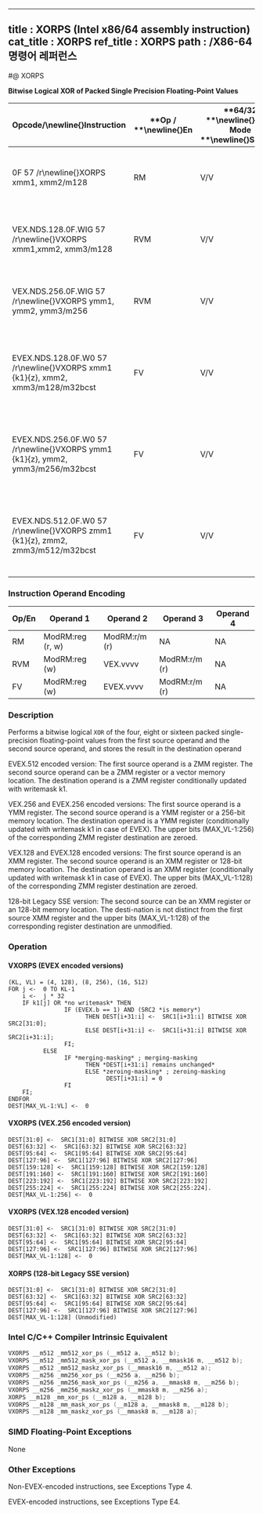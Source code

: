 ----------------------------
title : XORPS (Intel x86/64 assembly instruction)
cat_title : XORPS
ref_title : XORPS
path : /X86-64 명령어 레퍼런스
----------------------------
#@ XORPS

**Bitwise Logical XOR of Packed Single Precision Floating-Point Values**

|**Opcode/**\newline{}**Instruction**|**Op / **\newline{}**En**|**64/32 **\newline{}**bit Mode **\newline{}**Support**|**CPUID **\newline{}**Feature **\newline{}**Flag**|**Description**|
|------------------------------------|-------------------------|------------------------------------------------------|--------------------------------------------------|---------------|
|0F 57 /r\newline{}XORPS xmm1, xmm2/m128|RM|V/V|SSE|Return the bitwise logical XOR of packed single-precision floating-point values in xmm1 and xmm2/mem.|
|VEX.NDS.128.0F.WIG 57 /r\newline{}VXORPS xmm1,xmm2, xmm3/m128|RVM|V/V|AVX|Return the bitwise logical XOR of packed single-precision floating-point values in xmm2 and xmm3/mem.|
|VEX.NDS.256.0F.WIG 57 /r\newline{}VXORPS ymm1, ymm2, ymm3/m256|RVM|V/V|AVX|Return the bitwise logical XOR of packed single-precision floating-point values in ymm2 and ymm3/mem.|
|EVEX.NDS.128.0F.W0 57 /r\newline{}VXORPS xmm1 {k1}{z}, xmm2, xmm3/m128/m32bcst|FV|V/V|AVX512VL\newline{}AVX512DQ|Return the bitwise logical XOR of packed single-precision floating-point values in xmm2 and xmm3/m128/m32bcst subject to writemask k1.|
|EVEX.NDS.256.0F.W0 57 /r\newline{}VXORPS ymm1 {k1}{z}, ymm2, ymm3/m256/m32bcst|FV|V/V|AVX512VL\newline{}AVX512DQ|Return the bitwise logical XOR of packed single-precision floating-point values in ymm2 and ymm3/m256/m32bcst subject to writemask k1.|
|EVEX.NDS.512.0F.W0 57 /r\newline{}VXORPS zmm1 {k1}{z}, zmm2, zmm3/m512/m32bcst|FV|V/V|AVX512DQ|Return the bitwise logical XOR of packed single-precision floating-point values in zmm2 and zmm3/m512/m32bcst subject to writemask k1.|
### Instruction Operand Encoding


|Op/En|Operand 1|Operand 2|Operand 3|Operand 4|
|-----|---------|---------|---------|---------|
|RM|ModRM:reg (r, w)|ModRM:r/m (r)|NA|NA|
|RVM|ModRM:reg (w)|VEX.vvvv|ModRM:r/m (r)|NA|
|FV|ModRM:reg (w)|EVEX.vvvv|ModRM:r/m (r)|NA|
### Description


Performs a bitwise logical `XOR` of the four, eight or sixteen packed single-precision floating-point values from the first source operand and the second source operand, and stores the result in the destination operand

EVEX.512 encoded version: The first source operand is a ZMM register. The second source operand can be a ZMM register or a vector memory location. The destination operand is a ZMM register conditionally updated with writemask k1.

VEX.256 and EVEX.256 encoded versions: The first source operand is a YMM register. The second source operand is a YMM register or a 256-bit memory location. The destination operand is a YMM register (conditionally updated with writemask k1 in case of EVEX). The upper bits (MAX_VL-1:256) of the corresponding ZMM register destination are zeroed.

VEX.128 and EVEX.128 encoded versions: The first source operand is an XMM register. The second source operand is an XMM register or 128-bit memory location. The destination operand is an XMM register (conditionally updated with writemask k1 in case of EVEX). The upper bits (MAX_VL-1:128) of the corresponding ZMM register destination are zeroed.

128-bit Legacy SSE version: The second source can be an XMM register or an 128-bit memory location. The desti-nation is not distinct from the first source XMM register and the upper bits (MAX_VL-1:128) of the corresponding register destination are unmodified.


### Operation
#### VXORPS (EVEX encoded versions)
```info-verb
(KL, VL) = (4, 128), (8, 256), (16, 512)
FOR j <-  0 TO KL-1
    i <-  j * 32
    IF k1[j] OR *no writemask* THEN
                IF (EVEX.b == 1) AND (SRC2 *is memory*)
                      THEN DEST[i+31:i] <-  SRC1[i+31:i] BITWISE XOR SRC2[31:0];
                      ELSE DEST[i+31:i] <-  SRC1[i+31:i] BITWISE XOR SRC2[i+31:i];
                FI;
          ELSE 
                IF *merging-masking* ; merging-masking
                      THEN *DEST[i+31:i] remains unchanged*
                      ELSE *zeroing-masking* ; zeroing-masking
                            DEST[i+31:i] = 0
                FI
    FI;
ENDFOR
DEST[MAX_VL-1:VL] <-  0
```
#### VXORPS (VEX.256 encoded version)
```info-verb
DEST[31:0] <-  SRC1[31:0] BITWISE XOR SRC2[31:0]
DEST[63:32] <-  SRC1[63:32] BITWISE XOR SRC2[63:32]
DEST[95:64] <-  SRC1[95:64] BITWISE XOR SRC2[95:64]
DEST[127:96] <-  SRC1[127:96] BITWISE XOR SRC2[127:96]
DEST[159:128] <-  SRC1[159:128] BITWISE XOR SRC2[159:128]
DEST[191:160] <-  SRC1[191:160] BITWISE XOR SRC2[191:160]
DEST[223:192] <-  SRC1[223:192] BITWISE XOR SRC2[223:192]
DEST[255:224] <-  SRC1[255:224] BITWISE XOR SRC2[255:224].
DEST[MAX_VL-1:256] <-  0
```
#### VXORPS (VEX.128 encoded version)
```info-verb
DEST[31:0] <-  SRC1[31:0] BITWISE XOR SRC2[31:0]
DEST[63:32] <-  SRC1[63:32] BITWISE XOR SRC2[63:32]
DEST[95:64] <-  SRC1[95:64] BITWISE XOR SRC2[95:64]
DEST[127:96] <-  SRC1[127:96] BITWISE XOR SRC2[127:96]
DEST[MAX_VL-1:128] <-  0
```
#### XORPS (128-bit Legacy SSE version)
```info-verb
DEST[31:0] <-  SRC1[31:0] BITWISE XOR SRC2[31:0]
DEST[63:32] <-  SRC1[63:32] BITWISE XOR SRC2[63:32]
DEST[95:64] <-  SRC1[95:64] BITWISE XOR SRC2[95:64]
DEST[127:96] <-  SRC1[127:96] BITWISE XOR SRC2[127:96]
DEST[MAX_VL-1:128] (Unmodified)
```

### Intel C/C++ Compiler Intrinsic Equivalent

```cpp
VXORPS __m512 _mm512_xor_ps (__m512 a, __m512 b);
VXORPS __m512 _mm512_mask_xor_ps (__m512 a, __mmask16 m, __m512 b);
VXORPS __m512 _mm512_maskz_xor_ps (__mmask16 m, __m512 a);
VXORPS __m256 _mm256_xor_ps (__m256 a, __m256 b);
VXORPS __m256 _mm256_mask_xor_ps (__m256 a, __mmask8 m, __m256 b);
VXORPS __m256 _mm256_maskz_xor_ps (__mmask8 m, __m256 a);
XORPS __m128 _mm_xor_ps (__m128 a, __m128 b);
VXORPS __m128 _mm_mask_xor_ps (__m128 a, __mmask8 m, __m128 b);
VXORPS __m128 _mm_maskz_xor_ps (__mmask8 m, __m128 a);
```
### SIMD Floating-Point Exceptions


None

### Other Exceptions


Non-EVEX-encoded instructions, see Exceptions Type 4.

EVEX-encoded instructions, see Exceptions Type E4.

